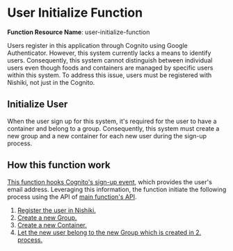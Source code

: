 # User Initialize Function

**Function Resource Name**: user-initialize-function

Users register in this application through Cognito using Google Authenticator.
However, this system currently lacks a means to identify users.
Consequently, this system cannot distinguish between individual users even though foods and containers are managed by specific users within this system.
To address this issue, users must be registered with Nishiki, not just in the Cognito.

## Initialize User

When the user sign up for this system, it's required for the user to have a container and belong to a group.
Consequently, this system must create a new group and a new container for each new user during the sign-up process.

## How this function work

[This function hooks Cognito's sign-up event](https://docs.aws.amazon.com/cognito/latest/developerguide/user-pool-lambda-post-confirmation.html), which provides the user's email address.
Leveraging this information, the function initiate the following process using the API of [main function's API](/system-architecture/functions/main-function).

1. [Register the user in Nishiki.](https://genesis-tech-tribe.github.io/nishiki-documents/web-api/index.html#tag/user/paths/~1users/post)
2. [Create a new Group.](https://genesis-tech-tribe.github.io/nishiki-documents/web-api/index.html#tag/user/paths/~1users/post)
3. [Create a new Container.](https://genesis-tech-tribe.github.io/nishiki-documents/web-api/index.html#tag/container/paths/~1containers/post)
4. [Let the new user belong to the new Group which is created in 2. process.](https://genesis-tech-tribe.github.io/nishiki-documents/web-api/index.html#tag/group/paths/~1groups~1%7BgroupId%7D~1users~1%7BuserId%7D/put)